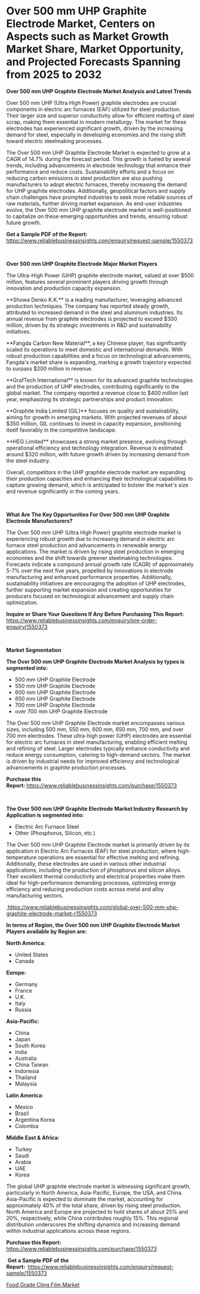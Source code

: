<p><h1>Over 500 mm UHP Graphite Electrode Market, Centers on Aspects such as Market Growth Market Share, Market Opportunity, and Projected Forecasts Spanning from 2025 to 2032</h1></p><p><strong>Over 500 mm UHP Graphite Electrode Market Analysis and Latest Trends</strong></p>
<p><p>Over 500 mm UHP (Ultra High Power) graphite electrodes are crucial components in electric arc furnaces (EAF) utilized for steel production. Their larger size and superior conductivity allow for efficient melting of steel scrap, making them essential in modern metallurgy. The market for these electrodes has experienced significant growth, driven by the increasing demand for steel, especially in developing economies and the rising shift toward electric steelmaking processes.</p><p>The Over 500 mm UHP Graphite Electrode Market is expected to grow at a CAGR of 14.7% during the forecast period. This growth is fueled by several trends, including advancements in electrode technology that enhance their performance and reduce costs. Sustainability efforts and a focus on reducing carbon emissions in steel production are also pushing manufacturers to adopt electric furnaces, thereby increasing the demand for UHP graphite electrodes. Additionally, geopolitical factors and supply chain challenges have prompted industries to seek more reliable sources of raw materials, further driving market expansion. As end-user industries evolve, the Over 500 mm UHP graphite electrode market is well-positioned to capitalize on these emerging opportunities and trends, ensuring robust future growth.</p></p>
<p><strong>Get a Sample PDF of the Report:&nbsp;</strong> <a href="https://www.reliablebusinessinsights.com/enquiry/request-sample/1550373?utm_campaign=2286&utm_medium=2&utm_source=Github&utm_content=ia&utm_term=15022025&utm_id=over-500-mm-uhp-graphite-electrode">https://www.reliablebusinessinsights.com/enquiry/request-sample/1550373</a></p>
<p>&nbsp;</p>
<p><strong>Over 500 mm UHP Graphite Electrode Major Market Players</strong></p>
<p><p>The Ultra-High Power (UHP) graphite electrode market, valued at over $500 million, features several prominent players driving growth through innovation and production capacity expansion. </p><p>**Showa Denko K.K.** is a leading manufacturer, leveraging advanced production techniques. The company has reported steady growth, attributed to increased demand in the steel and aluminum industries. Its annual revenue from graphite electrodes is projected to exceed $300 million, driven by its strategic investments in R&D and sustainability initiatives.</p><p>**Fangda Carbon New Material**, a key Chinese player, has significantly scaled its operations to meet domestic and international demands. With robust production capabilities and a focus on technological advancements, Fangda's market share is expanding, marking a growth trajectory expected to surpass $200 million in revenue.</p><p>**GrafTech International** is known for its advanced graphite technologies and the production of UHP electrodes, contributing significantly to the global market. The company reported a revenue close to $400 million last year, emphasizing its strategic partnerships and product innovation.</p><p>**Graphite India Limited (GIL)** focuses on quality and sustainability, aiming for growth in emerging markets. With projected revenues of about $350 million, GIL continues to invest in capacity expansion, positioning itself favorably in the competitive landscape.</p><p>**HEG Limited** showcases a strong market presence, evolving through operational efficiency and technology integration. Revenue is estimated around $320 million, with future growth driven by increasing demand from the steel industry.</p><p>Overall, competitors in the UHP graphite electrode market are expanding their production capacities and enhancing their technological capabilities to capture growing demand, which is anticipated to bolster the market's size and revenue significantly in the coming years.</p></p>
<p>&nbsp;</p>
<p><strong>What Are The Key Opportunities For Over 500 mm UHP Graphite Electrode Manufacturers?</strong></p>
<p><p>The Over 500 mm UHP (Ultra High Power) graphite electrode market is experiencing robust growth due to increasing demand in electric arc furnace steel production and advancements in renewable energy applications. The market is driven by rising steel production in emerging economies and the shift towards greener steelmaking technologies. Forecasts indicate a compound annual growth rate (CAGR) of approximately 5-7% over the next five years, propelled by innovations in electrode manufacturing and enhanced performance properties. Additionally, sustainability initiatives are encouraging the adoption of UHP electrodes, further supporting market expansion and creating opportunities for producers focused on technological advancement and supply chain optimization.</p></p>
<p><strong>Inquire or Share Your Questions If Any Before Purchasing This Report:</strong> <a href="https://www.reliablebusinessinsights.com/enquiry/pre-order-enquiry/1550373?utm_campaign=2286&utm_medium=2&utm_source=Github&utm_content=ia&utm_term=15022025&utm_id=over-500-mm-uhp-graphite-electrode">https://www.reliablebusinessinsights.com/enquiry/pre-order-enquiry/1550373</a></p>
<p>&nbsp;</p>
<p><strong>Market Segmentation</strong></p>
<p><strong>The Over 500 mm UHP Graphite Electrode Market Analysis by types is segmented into:</strong></p>
<p><ul><li>500 mm UHP Graphite Electrode</li><li>550 mm UHP Graphite Electrode</li><li>600 mm UHP Graphite Electrode</li><li>650 mm UHP Graphite Electrode</li><li>700 mm UHP Graphite Electrode</li><li>over 700 mm UHP Graphite Electrode</li></ul></p>
<p><p>The Over 500 mm UHP Graphite Electrode market encompasses various sizes, including 500 mm, 550 mm, 600 mm, 650 mm, 700 mm, and over 700 mm electrodes. These ultra-high power (UHP) electrodes are essential for electric arc furnaces in steel manufacturing, enabling efficient melting and refining of steel. Larger electrodes typically enhance conductivity and reduce energy consumption, catering to high-demand sectors. The market is driven by industrial needs for improved efficiency and technological advancements in graphite production processes.</p></p>
<p><strong>Purchase this Report:&nbsp;</strong><a href="https://www.reliablebusinessinsights.com/purchase/1550373?utm_campaign=2286&utm_medium=2&utm_source=Github&utm_content=ia&utm_term=15022025&utm_id=over-500-mm-uhp-graphite-electrode">https://www.reliablebusinessinsights.com/purchase/1550373</a></p>
<p>&nbsp;</p>
<p><strong>The Over 500 mm UHP Graphite Electrode Market Industry Research by Application is segmented into:</strong></p>
<p><ul><li>Electric Arc Furnace Steel</li><li>Other (Phosphorus, Silicon, etc.)</li></ul></p>
<p><p>The Over 500 mm UHP Graphite Electrode market is primarily driven by its application in Electric Arc Furnaces (EAF) for steel production, where high-temperature operations are essential for effective melting and refining. Additionally, these electrodes are used in various other industrial applications, including the production of phosphorus and silicon alloys. Their excellent thermal conductivity and electrical properties make them ideal for high-performance demanding processes, optimizing energy efficiency and reducing production costs across metal and alloy manufacturing sectors.</p></p>
<p><a href="https://www.reliablebusinessinsights.com/global-over-500-mm-uhp-graphite-electrode-market-r1550373?utm_campaign=2286&utm_medium=2&utm_source=Github&utm_content=ia&utm_term=15022025&utm_id=over-500-mm-uhp-graphite-electrode">&nbsp;https://www.reliablebusinessinsights.com/global-over-500-mm-uhp-graphite-electrode-market-r1550373</a></p>
<p><strong>In terms of Region, the Over 500 mm UHP Graphite Electrode Market Players available by Region are:</strong></p>
<p>
    <p> <strong> North America: </strong>
        <ul>
            <li>United States</li>
            <li>Canada</li>
        </ul>
        </p> 
    <p> <strong> Europe: </strong>
        <ul>
            <li>Germany</li>
            <li>France</li>
            <li>U.K.</li>
            <li>Italy</li>
            <li>Russia</li>
        </ul>
        </p> 
    <p> <strong> Asia-Pacific: </strong>
        <ul>
            <li>China</li>
            <li>Japan</li>
            <li>South Korea</li>
            <li>India</li>
            <li>Australia</li>
            <li>China Taiwan</li>
            <li>Indonesia</li>
            <li>Thailand</li>
            <li>Malaysia</li>
        </ul>
        </p> 
    <p> <strong> Latin America: </strong>
        <ul>
            <li>Mexico</li>
            <li>Brazil</li>
            <li>Argentina Korea</li>
            <li>Colombia</li>
        </ul>
        </p> 
    <p> <strong> Middle East & Africa: </strong>
        <ul>
            <li>Turkey</li>
            <li>Saudi</li>
            <li>Arabia</li>
            <li>UAE</li>
            <li>Korea</li>
        </ul>
    </p>
    </p>
<p><p>The global UHP graphite electrode market is witnessing significant growth, particularly in North America, Asia-Pacific, Europe, the USA, and China. Asia-Pacific is expected to dominate the market, accounting for approximately 40% of the total share, driven by rising steel production. North America and Europe are projected to hold shares of about 25% and 20%, respectively, while China contributes roughly 15%. This regional distribution underscores the shifting dynamics and increasing demand within industrial applications across these regions.</p></p>
<p><strong>Purchase this Report: </strong><a href="https://www.reliablebusinessinsights.com/purchase/1550373?utm_campaign=2286&utm_medium=2&utm_source=Github&utm_content=ia&utm_term=15022025&utm_id=over-500-mm-uhp-graphite-electrode">https://www.reliablebusinessinsights.com/purchase/1550373</a></p>
<p>&nbsp;<strong>Get a Sample PDF of the Report:&nbsp;&nbsp;</strong><a href="https://www.reliablebusinessinsights.com/enquiry/request-sample/1550373?utm_campaign=2286&utm_medium=2&utm_source=Github&utm_content=ia&utm_term=15022025&utm_id=over-500-mm-uhp-graphite-electrode">https://www.reliablebusinessinsights.com/enquiry/request-sample/1550373</a></p>
<p><strong></strong></p>
<p><p><a href="https://github.com/triattwood9919/Market-Research-Report-List-1/blob/main/food-grade-cling-film-market.md?utm_campaign=2286&utm_medium=2&utm_source=Github&utm_content=ia&utm_term=15022025&utm_id=over-500-mm-uhp-graphite-electrode">Food Grade Cling Film Market</a></p></p>